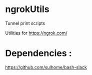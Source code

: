 # ngrokUtils
Tunnel print scripts

Utilities for https://ngrok.com/

# Dependencies :
https://github.com/sulhome/bash-slack
